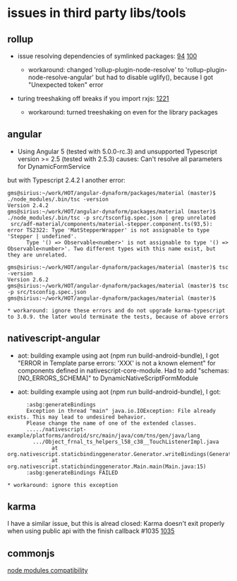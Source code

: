 # issues in third party libs/tools

## rollup

* issue resolving dependencies of symlinked packages:
  [94](https://github.com/rollup/rollup-plugin-node-resolve/issues/94)
  [100](https://github.com/rollup/rollup-plugin-node-resolve/issues/100)

  * workaround: changed 'rollup-plugin-node-resolve' to 'rollup-plugin-node-resolve-angular' but had to disable uglify(), because I got "Unexpected token" error

* turing treeshaking off breaks if you import rxjs:
  [1221](https://github.com/rollup/rollup/issues/1221)

  * workaround: turned treeshaking on even for the library packages

## angular

* Using Angular 5 (tested with 5.0.0-rc.3) and unsupported Typescript version >= 2.5 (tested with 2.5.3)
  causes: Can't resolve all parameters for DynamicFormService

but with Typescript 2.4.2 I another error:

```shell
gms@sirius:~/work/HOT/angular-dynaform/packages/material (master)$ ./node_modules/.bin/tsc -version
Version 2.4.2
gms@sirius:~/work/HOT/angular-dynaform/packages/material (master)$ ./node_modules/.bin/tsc -p src/tsconfig.spec.json | grep unrelated
 src/adf-material/components/material-stepper.component.ts(93,5): error TS2322: Type 'MatStepperWrapper' is not assignable to type 'Stepper | undefined'.
      Type '() => Observable<number>' is not assignable to type '() => Observable<number>'. Two different types with this name exist, but they are unrelated.

gms@sirius:~/work/HOT/angular-dynaform/packages/material (master)$ tsc -version
Version 2.6.2
gms@sirius:~/work/HOT/angular-dynaform/packages/material (master)$ tsc -p src/tsconfig.spec.json
gms@sirius:~/work/HOT/angular-dynaform/packages/material (master)$ 
```

    * workaround: ignore these errors and do not upgrade karma-typescript to 3.0.9. the later would terminate the tests, because of above errors

## nativescript-angular

* aot:  building example using aot (npm run build-android-bundle), I got
      "ERROR in Template parse errors: 'XXX' is not a known element" for components defined in nativescript-core-module.
      Had to add "schemas: [NO_ERRORS_SCHEMA]" to DynamicNativeScriptFormModule

* aot:  building example using aot (npm run build-android-bundle), I got:

```error
      :asbg:generateBindings
      Exception in thread "main" java.io.IOException: File already exists. This may lead to undesired behavior.
      Please change the name of one of the extended classes.
      ...../nativescript-example/platforms/android/src/main/java/com/tns/gen/java/lang
        .../Object_frnal_ts_helpers_l58_c38__TouchListenerImpl.java
              at org.nativescript.staticbindinggenerator.Generator.writeBindings(Generator.java:59)
              at org.nativescript.staticbindinggenerator.Main.main(Main.java:15)
      :asbg:generateBindings FAILED
```

    * workaround: ignore this exception

## karma

I have a similar issue, but this is alread closed:
Karma doesn't exit properly when using public api with the finish callback #1035
[1035](https://github.com/karma-runner/karma/issues/1035)

## commonjs

[node modules compatibility](http://guybedford.com/systemjs-alignment#node-modules-compatibility)
